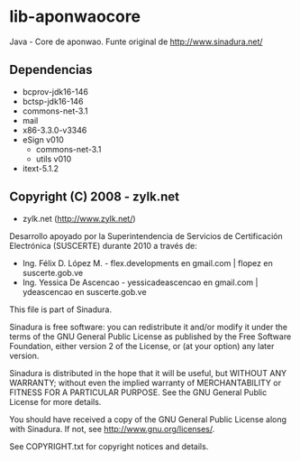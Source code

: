 # lib-aponwaocore
Java - Core de aponwao. Funte original de http://www.sinadura.net/

## Dependencias
 * bcprov-jdk16-146
 * bctsp-jdk16-146
 * commons-net-3.1
 * mail
 * x86-3.3.0-v3346
 * eSign v010
   * commons-net-3.1
   * utils v010
 * itext-5.1.2

## Copyright (C) 2008 - zylk.net
 * zylk.net (http://www.zylk.net/)

Desarrollo apoyado por la Superintendencia de Servicios de Certificación Electrónica (SUSCERTE) durante 2010 a través de:
 * Ing. Félix D. López M. - flex.developments en gmail.com | flopez en suscerte.gob.ve
 * Ing. Yessica De Ascencao - yessicadeascencao en gmail.com | ydeascencao en suscerte.gob.ve

This file is part of Sinadura.

Sinadura is free software: you can redistribute it and/or modify
it under the terms of the GNU General Public License as published by
the Free Software Foundation, either version 2 of the License, or
(at your option) any later version.

Sinadura is distributed in the hope that it will be useful,
but WITHOUT ANY WARRANTY; without even the implied warranty of
MERCHANTABILITY or FITNESS FOR A PARTICULAR PURPOSE.  See the
GNU General Public License for more details.

You should have received a copy of the GNU General Public License
along with Sinadura.  If not, see <http://www.gnu.org/licenses/>.

See COPYRIGHT.txt for copyright notices and details.

